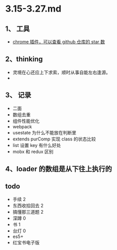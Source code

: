 # 3.15-3.27.md

## 1、 工具

- [chrome 插件，可以查看 github 仓库的 star 数](https://chrome.google.com/webstore/detail/github-star-count/jahogeehepfohgakggfeeimokcgnmdid)

## 2、thinking

- 灵境在心还应上下求索，顺时从事自能左右逢源。
-

## 3、 记录

- 二面
- 数组去重
- 组件性能优化
- webpack
- usestate 为什么不能放在判断里
- extends purComp 实现 class 的状态比较
- list 设置 key 有什么好处
- mobx 和 redux 区别

## 4、loader 的数组是从下往上执行的

## todo

- 手续 2
- 东西收拾回去 2
- 搞懂那三道题 2
- 深蹲 0
- 书 1
- 台灯 0
- es5+
- 红宝书电子版
